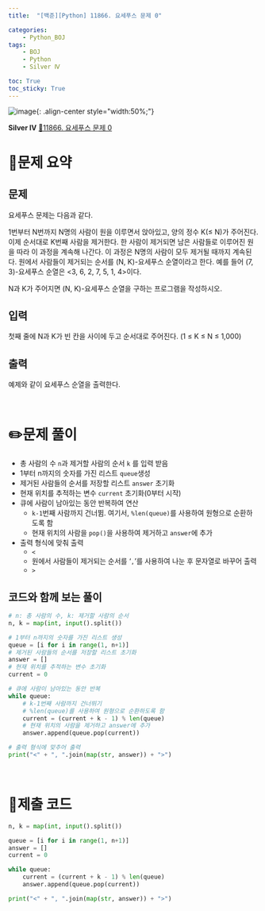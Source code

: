 ```yaml
---
title:  "[백준][Python] 11866. 요세푸스 문제 0" 

categories: 
    - Python_BOJ
tags: 
    - BOJ
    - Python
    - Silver Ⅳ

toc: True
toc_sticky: True
---
```

![image](https://github.com/user-attachments/assets/32319fe8-99e9-4031-b5d1-9f1909b510dc){: .align-center style="width:50%;"}

**Silver Ⅳ** 
[🔗11866. 요세푸스 문제 0](https://www.acmicpc.net/problem/11866)

# 📝문제 요약
## 문제

요세푸스 문제는 다음과 같다.

1번부터 N번까지 N명의 사람이 원을 이루면서 앉아있고, 양의 정수 K(≤ N)가 주어진다. 이제 순서대로 K번째 사람을 제거한다. 한 사람이 제거되면 남은 사람들로 이루어진 원을 따라 이 과정을 계속해 나간다. 이 과정은 N명의 사람이 모두 제거될 때까지 계속된다. 원에서 사람들이 제거되는 순서를 (N, K)-요세푸스 순열이라고 한다. 예를 들어 (7, 3)-요세푸스 순열은 <3, 6, 2, 7, 5, 1, 4>이다.

N과 K가 주어지면 (N, K)-요세푸스 순열을 구하는 프로그램을 작성하시오.

## 입력

첫째 줄에 N과 K가 빈 칸을 사이에 두고 순서대로 주어진다. (1 ≤ K ≤ N ≤ 1,000)

## 출력

예제와 같이 요세푸스 순열을 출력한다.


<br>

# ✏️문제 풀이
- 총 사람의 수 `n`과 제거할 사람의 순서 `k` 를 입력 받음
- 1부터 n까지의 숫자를 가진 리스트  `queue`생성
- 제거된 사람들의 순서를 저장할 리스트 `answer` 초기화
- 현재 위치를 추적하는 변수 `current` 초기화(0부터 시작)
- 큐에 사람이 남아있는 동안 반복하여 연산
    - `k-1`번째 사람까지 건너뜀. 여기서, `%len(queue)`를 사용하여 원형으로 순환하도록 함
    - 현재 위치의 사람을 `pop()`을 사용하여 제거하고 `answer`에 추가
- 출력 형식에 맞춰 출력
    - `<`
    - 원에서 사람들이 제거되는 순서를 ‘`,`’를 사용하여 나눈 후 문자열로 바꾸어 출력
    - `>`

## 코드와 함께 보는 풀이

```python
# n: 총 사람의 수, k: 제거할 사람의 순서
n, k = map(int, input().split())

# 1부터 n까지의 숫자를 가진 리스트 생성
queue = [i for i in range(1, n+1)]
# 제거된 사람들의 순서를 저장할 리스트 초기화
answer = []
# 현재 위치를 추적하는 변수 초기화
current = 0

# 큐에 사람이 남아있는 동안 반복
while queue:
    # k-1번째 사람까지 건너뛰기
    # %len(queue)를 사용하여 원형으로 순환하도록 함
    current = (current + k - 1) % len(queue)
    # 현재 위치의 사람을 제거하고 answer에 추가
    answer.append(queue.pop(current))

# 출력 형식에 맞추어 출력
print("<" + ", ".join(map(str, answer)) + ">")
```

<br>

# 💯제출 코드
```python
n, k = map(int, input().split())

queue = [i for i in range(1, n+1)]
answer = []
current = 0 

while queue:
    current = (current + k - 1) % len(queue)
    answer.append(queue.pop(current))

print("<" + ", ".join(map(str, answer)) + ">")
```